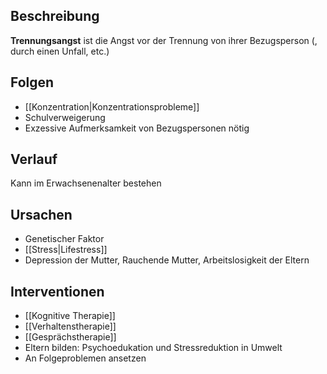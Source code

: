## Beschreibung
**Trennungsangst** ist die Angst vor der Trennung von ihrer Bezugsperson (, durch einen Unfall, etc.)

## Folgen
- [[Konzentration|Konzentrationsprobleme]]
- Schulverweigerung
- Exzessive Aufmerksamkeit von Bezugspersonen nötig

## Verlauf
Kann im Erwachsenenalter bestehen

## Ursachen
- Genetischer Faktor
- [[Stress|Lifestress]]
- Depression der Mutter, Rauchende Mutter, Arbeitslosigkeit der Eltern

## Interventionen
- [[Kognitive Therapie]]
- [[Verhaltenstherapie]]
- [[Gesprächstherapie]]
- Eltern bilden: Psychoedukation und Stressreduktion in Umwelt
- An Folgeproblemen ansetzen